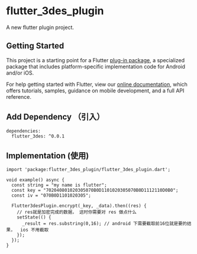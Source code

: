 # flutter_3des_plugin

A new flutter plugin project.

## Getting Started

This project is a starting point for a Flutter
[plug-in package](https://flutter.dev/developing-packages/),
a specialized package that includes platform-specific implementation code for
Android and/or iOS.

For help getting started with Flutter, view our 
[online documentation](https://flutter.dev/docs), which offers tutorials, 
samples, guidance on mobile development, and a full API reference.

## Add Dependency （引入）
```
dependencies:
  flutter_3des: ^0.0.1
```

## Implementation (使用)

```
import 'package:flutter_3des_plugin/flutter_3des_plugin.dart';

void example() async {
  const string = "my name is flutter";
  const key = "702040801020305070B0D1101020305070B0D1112110D0B0";
  const iv = "070B0D1101020305";

  Flutter3desPlugin.encrypt(_key, _data).then((res) {
    // res就是加密完成的数据， 这时你需要对 res 做点什么
    setState(() {
      _result = res.substring(0,16); // android 下需要截取前16位就是要的结果，  ios 不用截取
    });
  });
}
```